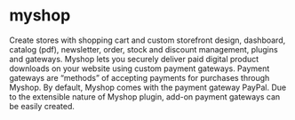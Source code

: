 myshop
======

Create stores with shopping cart and custom storefront design, dashboard, catalog (pdf), newsletter, order, stock and discount management, plugins and gateways. Myshop lets you securely deliver paid digital product downloads on your website using custom payment gateways. Payment gateways are “methods” of accepting payments for purchases through Myshop. By default, Myshop comes with the payment gateway PayPal. Due to the extensible nature of Myshop plugin, add-on payment gateways can be easily created.
